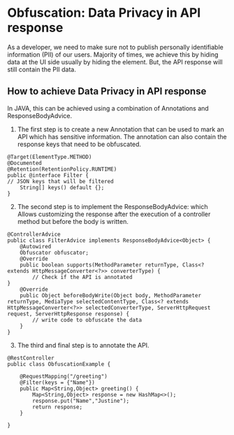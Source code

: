 # Obfuscation: Data Privacy in API response

As a developer, we need to make sure not to publish personally identifiable information (PII) of our users. Majority of times, we achieve this by hiding data at the UI side usually by hiding the element. But, the API response will still contain the PII data.

## How to achieve Data Privacy in API response
In JAVA, this can be achieved using a combination of Annotations and ResponseBodyAdvice.


1. The first step is to create a new Annotation that can be used to mark an API which has sensitive information. The annotation can also contain the response keys that need to be obfuscated.

```
@Target(ElementType.METHOD)
@Documented
@Retention(RetentionPolicy.RUNTIME)
public @interface Filter {
// JSON keys that will be filtered
    String[] keys() default {};
}
```

2. The second step is to implement the ResponseBodyAdvice: which Allows customizing the response after the execution of a controller method but before the body is written.
```
@ControllerAdvice
public class FilterAdvice implements ResponseBodyAdvice<Object> {
    @Autowired
    Obfuscator obfuscator;
    @Override
    public boolean supports(MethodParameter returnType, Class<? extends HttpMessageConverter<?>> converterType) {
        // Check if the API is annotated
}
    @Override
    public Object beforeBodyWrite(Object body, MethodParameter returnType, MediaType selectedContentType, Class<? extends HttpMessageConverter<?>> selectedConverterType, ServerHttpRequest request, ServerHttpResponse response) {
        // write code to obfuscate the data
    }
}
```

3. The third and final step is to annotate the API.

```
@RestController
public class ObfuscationExample {

    @RequestMapping("/greeting")
    @Filter(keys = {"Name"})
    public Map<String,Object> greeting() {
        Map<String,Object> response = new HashMap<>();
        response.put("Name","Justine");
        return response;
    }

}
```
